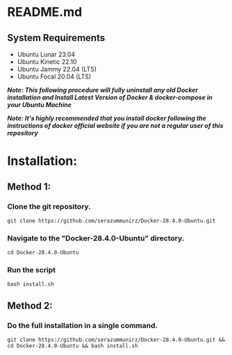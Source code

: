 # README.md

## System Requirements

* Ubuntu Lunar 23.04
* Ubuntu Kinetic 22.10
* Ubuntu Jammy 22.04 (LTS)
* Ubuntu Focal 20.04 (LTS)

***Note: This following procedure will fully uninstall any old Docker installation and Install Latest Version of Docker & docker-compose in your Ubuntu Machine***

***Note: It's highly recommended that you install docker following the instructions of docker official website if you are not a regular user of this repository***

# Installation:

## Method 1:

### Clone the git repository.

```
git clone https://github.com/serazummunirz/Docker-28.4.0-Ubuntu.git
```

### Navigate to the "Docker-28.4.0-Ubuntu" directory.

```
cd Docker-28.4.0-Ubuntu
```

### Run the script

```
bash install.sh
```

## Method 2:

### Do the full installation in a single command.

```
git clone https://github.com/serazummunirz/Docker-28.4.0-Ubuntu.git && cd Docker-28.4.0-Ubuntu && bash install.sh
```
